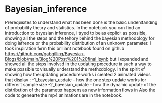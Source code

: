 # Bayesian_inference
Prerequisites to understand what has been done is the basic understanding of probability theory and statistics.
In the notebook you can find an introduction to bayesian inference, i tryed to be as explicit as possible, showing all the steps and the tehory behind the bayesian methodology for doing infrence on the probability distribution of an unknown parameter. I took inspiration form this brilliant notebook found on github https://github.com/gabgilling/Bayesian-Blogs/blob/main/Blog%20Post%201%20final.ipynb but i expanded and showed all the steps involved in the updating procedure in such a way to make possible to visually understand the methodology. In the spirit of showing how the updating procedure works i created 2 animated videos that display : 
-1_bayesian_update - how the one step update works for different sample size
-2_bayesian_update - how the dynamic update of the distribution of the parameter happens as new information flows in 
Also the code to genearte the mp4 animations are in the notebook.
